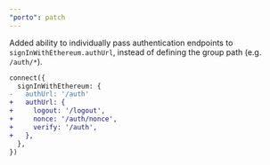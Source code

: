 ```yaml
---
"porto": patch
---
```


Added ability to individually pass authentication endpoints to `signInWithEthereum.authUrl`, instead
of defining the group path (e.g. `/auth/*`).

```diff
connect({
  signInWithEthereum: {
-   authUrl: '/auth'
+   authUrl: {
+     logout: '/logout',
+     nonce: '/auth/nonce',
+     verify: '/auth',
+   },
  },
})
```
